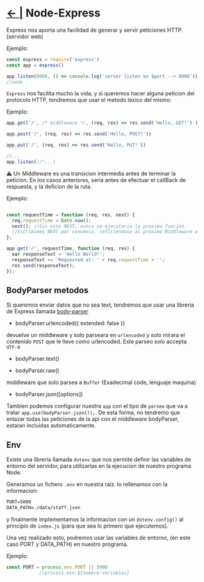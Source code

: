# [← |](https://github.com/VGamezz19/skylab-boot-notes/blob/master/semana06/)   Node-Express

Express nos aporta una facilidad de generar y servir peticiones HTTP. (servidor web)

Ejemplo:

```javascript
const express = require('express')
const app = express()

app.listen(8000, () => console.log('server listen on $port --> 8000'))
//node .
```

`Express` nos facilita mucho la vida, y si queremos hacer alguna peticion del protocolo HTTP, tendremos que usar el metodo lexico del mismo:

Ejemplo:

```javascript
app.get('/', /* middleware */, (req, res) => res.send('Hello, GET!')-)

app.post('/', (req, res) => res.send('Hello, POST!'))

app.put('/', (req, res) => res.send('Hello, PUT!'))

//...
app.listen(//"...)
```

⚠️  Un Middleware es una transicion intermedia antes de terminar la peticion. En los casos anteriores, seria antes de efectuar el callBack de respuesta, y la deficion de la ruta.

Ejemplo:

```javascript

const requestTime = function (req, res, next) {
  req.requestTime = Date.now();
  next(); //Sin este NEXT, nunca se ejecutaria la proxima funcion.
  //Escribimos NEXT por convenio, refiriendose al proximo Middleware o callBack.
};

app.get('/', requestTime, function (req, res) {
  var responseText = 'Hello World!';
  responseText += 'Requested at: ' + req.requestTime + '';
  res.send(responseText);
});
```

## BodyParser metodos

Si queremos enviar datos que no sea text, tendremos que usar una libreria de Express llamada [body-parser](https://github.com/expressjs/body-parser)

- bodyParser.urlencoded({ extended: false })

devuelve un middleware y solo parseara en `urlencoded` y solo mirara el contenido `POST` que le lleve como urlencoded. Este parseo solo accepta `UTF-8`

- bodyParser.text()

- bodyParser.raw()

middleware que solo parsea a `Buffer` (Exadecimal code, lenguaje maquina)

- bodyParser.json([options])

Tambien podemos configurar nuestra `app` con el tipo de `parseo` que va a tratar `app.use(bodyParser.json());`. De esta forma, no tendremo que enlazar todas las peticiones de la api con el middleware bodyParser, estaran incluidas automaticamente.

## Env

Existe una libreria llamada `dotenv` que nos permite definir las variables de entorno del servidor, para utilizarlas en la ejecucion de nuestro programa Node.

Generamos un fichero `.env` en nuestra raiz. lo rellenamos con la informacion:

````txt
PORT=5000
DATA_PATH=./data/staff.json
````

y finalmente implementamos la informacion con un `dotenv.config()` al principio de `index.js` (para que sea lo primero que ejecutemos).

Una vez realizado esto, podremos usar las variables de entorno, (en este caso PORT y DATA_PATH) en nuestro programa.

Ejemplo:

```js
const PORT = process.env.PORT || 5000
            //process.evn.${nombre-variables}
```